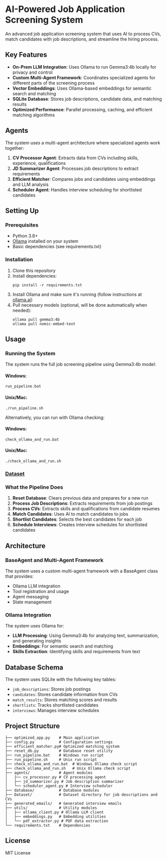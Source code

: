 # AI-Powered Job Application Screening System

An advanced job application screening system that uses AI to process CVs, match candidates with job descriptions, and streamline the hiring process.

## Key Features

- **On-Prem LLM Integration**: Uses Ollama to run Gemma3:4b locally for privacy and control
- **Custom Multi-Agent Framework**: Coordinates specialized agents for different parts of the screening process
- **Vector Embeddings**: Uses Ollama-based embeddings for semantic search and matching
- **SQLite Database**: Stores job descriptions, candidate data, and matching results
- **Optimized Performance**: Parallel processing, caching, and efficient matching algorithms

## Agents

The system uses a multi-agent architecture where specialized agents work together:

1. **CV Processor Agent**: Extracts data from CVs including skills, experience, qualifications
2. **JD Summarizer Agent**: Processes job descriptions to extract requirements
3. **Efficient Matcher**: Compares jobs and candidates using embeddings and LLM analysis
4. **Scheduler Agent**: Handles interview scheduling for shortlisted candidates

## Setting Up

### Prerequisites

- Python 3.8+ 
- [Ollama](https://ollama.ai/) installed on your system
- Basic dependencies (see requirements.txt)

### Installation

1. Clone this repository
2. Install dependencies:
   ```
   pip install -r requirements.txt
   ```
3. Install Ollama and make sure it's running (follow instructions at [ollama.ai](https://ollama.ai/))
4. Pull necessary models (optional, will be done automatically when needed):
   ```
   ollama pull gemma3:4b
   ollama pull nomic-embed-text
   ```

## Usage

### Running the System

The system runs the full job screening pipeline using Gemma3:4b model:

#### Windows:
```
run_pipeline.bat
```

#### Unix/Mac:
```
./run_pipeline.sh
```

Alternatively, you can run with Ollama checking:

#### Windows:
```
check_ollama_and_run.bat
```

#### Unix/Mac:
```
./check_ollama_and_run.sh
```

### **[Dataset](https://drive.google.com/drive/folders/12xWcKoy15ph9XH_VfVCXU9Yd7SByLb2-?usp=drive_link)**

### What the Pipeline Does

1. **Reset Database**: Clears previous data and prepares for a new run
2. **Process Job Descriptions**: Extracts requirements from job postings
3. **Process CVs**: Extracts skills and qualifications from candidate resumes
4. **Match Candidates**: Uses AI to match candidates to jobs
5. **Shortlist Candidates**: Selects the best candidates for each job
6. **Schedule Interviews**: Creates interview schedules for shortlisted candidates

## Architecture

### BaseAgent and Multi-Agent Framework

The system uses a custom multi-agent framework with a BaseAgent class that provides:

- Ollama LLM integration
- Tool registration and usage
- Agent messaging
- State management

### Ollama Integration

The system uses Ollama for:

- **LLM Processing**: Using Gemma3:4b for analyzing text, summarization, and generating insights
- **Embeddings**: For semantic search and matching
- **Skills Extraction**: Identifying skills and requirements from text

## Database Schema

The system uses SQLite with the following key tables:

- `job_descriptions`: Stores job postings
- `candidates`: Stores candidate information from CVs
- `match_results`: Stores matching scores and results
- `shortlists`: Tracks shortlisted candidates
- `interviews`: Manages interview schedules

## Project Structure

```
├── optimized_app.py    # Main application
├── config.py           # Configuration settings
├── efficient_matcher.py# Optimized matching system
├── reset_db.py         # Database reset utility
├── run_pipeline.bat    # Windows run script
├── run_pipeline.sh     # Unix run script
├── check_ollama_and_run.bat  # Windows Ollama check script
├── check_ollama_and_run.sh   # Unix Ollama check script
├── agents/             # Agent modules
│   ├── cv_processor.py # CV processing agent
│   ├── jd_summarizer.py # Job description summarizer
│   └── scheduler_agent.py # Interview scheduler
├── database/           # Database modules
├── Dataset/            # Dataset directory for job descriptions and CVs
├── generated_emails/   # Generated interview emails
├── utils/              # Utility modules
│   ├── ollama_client.py # Ollama LLM client
│   ├── embeddings.py   # Embedding utilities
│   └── pdf_extractor.py # PDF data extraction
└── requirements.txt    # Dependencies
```

## License

MIT License 
